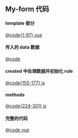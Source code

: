 ## My-form 代码

#### template 部分

@[code{1-97} vue](./form.vue)

#### 传入的 data 数据
@[code](./form-data.js)


#### created 中处理数据并初始化 rule
@[code{155-177} js](./form.vue)


#### methods 
@[code{224-301} js](./form.vue)


#### 完整的代码
@[code vue](./form.vue)
